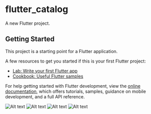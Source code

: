 # flutter_catalog

A new Flutter project.

## Getting Started

This project is a starting point for a Flutter application.

A few resources to get you started if this is your first Flutter project:

- [Lab: Write your first Flutter app](https://docs.flutter.dev/get-started/codelab)
- [Cookbook: Useful Flutter samples](https://docs.flutter.dev/cookbook)

For help getting started with Flutter development, view the
[online documentation](https://docs.flutter.dev/), which offers tutorials,
samples, guidance on mobile development, and a full API reference.


<img title="Unavailable" alt="Alt text" src="https://github.com/ashish2675/Awesome-Project-Collection/blob/catalogApp/flutter_catalog/Screenshots/Screenshot%202022-10-06%20113057.png">

<img title="Unavailable" alt="Alt text" src="https://github.com/ashish2675/Awesome-Project-Collection/blob/catalogApp/flutter_catalog/Screenshots/Screenshot%202022-10-06%20113120.png">

<img title="Unavailable" alt="Alt text" src="https://github.com/ashish2675/Awesome-Project-Collection/blob/catalogApp/flutter_catalog/Screenshots/Screenshot%202022-10-06%20113131.png)">

<img title="Unavailable" alt="Alt text" src="https://github.com/ashish2675/Awesome-Project-Collection/blob/catalogApp/flutter_catalog/Screenshots/Screenshot%202022-10-06%20113142.png)">
